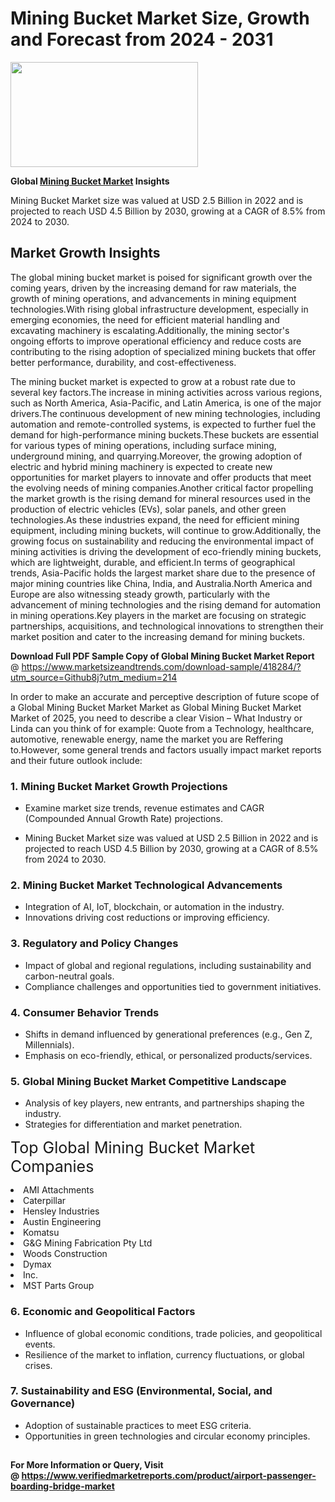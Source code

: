<H1>Mining Bucket Market Size, Growth and Forecast from 2024 - 2031</H1><img class="aligncenter size-medium wp-image-584254" src="https://thirdeyenews.in/wp-content/uploads/2024/09/Global-Market-Research-300x168.jpeg" alt="" width="300" height="168" /><p><strong>Global&nbsp;<a href="https://www.marketsizeandtrends.com/download-sample/418284/?utm_source=Github8j?utm_medium=214">Mining Bucket Market</a> Insights</strong></p><p>Mining Bucket Market size was valued at USD 2.5 Billion in 2022 and is projected to reach USD 4.5 Billion by 2030, growing at a CAGR of 8.5% from 2024 to 2030.</p><p><h2>Market Growth Insights</h2> <p>The global mining bucket market is poised for significant growth over the coming years, driven by the increasing demand for raw materials, the growth of mining operations, and advancements in mining equipment technologies.With rising global infrastructure development, especially in emerging economies, the need for efficient material handling and excavating machinery is escalating.Additionally, the mining sector's ongoing efforts to improve operational efficiency and reduce costs are contributing to the rising adoption of specialized mining buckets that offer better performance, durability, and cost-effectiveness.</p> <p>The mining bucket market is expected to grow at a robust rate due to several key factors.The increase in mining activities across various regions, such as North America, Asia-Pacific, and Latin America, is one of the major drivers.The continuous development of new mining technologies, including automation and remote-controlled systems, is expected to further fuel the demand for high-performance mining buckets.These buckets are essential for various types of mining operations, including surface mining, underground mining, and quarrying.Moreover, the growing adoption of electric and hybrid mining machinery is expected to create new opportunities for market players to innovate and offer products that meet the evolving needs of mining companies.Another critical factor propelling the market growth is the rising demand for mineral resources used in the production of electric vehicles (EVs), solar panels, and other green technologies.As these industries expand, the need for efficient mining equipment, including mining buckets, will continue to grow.Additionally, the growing focus on sustainability and reducing the environmental impact of mining activities is driving the development of eco-friendly mining buckets, which are lightweight, durable, and efficient.In terms of geographical trends, Asia-Pacific holds the largest market share due to the presence of major mining countries like China, India, and Australia.North America and Europe are also witnessing steady growth, particularly with the advancement of mining technologies and the rising demand for automation in mining operations.Key players in the market are focusing on strategic partnerships, acquisitions, and technological innovations to strengthen their market position and cater to the increasing demand for mining buckets.<p><span class=""><strong>Download Full PDF Sample Copy of Global Mining Bucket Market Report</strong> @ <a href="https://www.marketsizeandtrends.com/download-sample/418284/?utm_source=Github8j?utm_medium=214" target="_blank">https://www.marketsizeandtrends.com/download-sample/418284/?utm_source=Github8j?utm_medium=214</a></span></p><p>In order to make an accurate and perceptive description of future scope of a Global&nbsp;Mining Bucket Market Market as Global&nbsp;Mining Bucket Market Market of 2025, you need to describe a clear Vision &ndash; What Industry or Linda can you think of for example: Quote from a Technology, healthcare, automotive, renewable energy, name the market you are Reffering to.However, some general trends and factors usually impact market reports and their future outlook include:</p><h3>1.&nbsp;<strong>Mining Bucket Market Growth Projections</strong></h3><ul><li>Examine market size trends, revenue estimates and CAGR (Compounded Annual Growth Rate) projections.</li><li><p>Mining Bucket Market size was valued at USD 2.5 Billion in 2022 and is projected to reach USD 4.5 Billion by 2030, growing at a CAGR of 8.5% from 2024 to 2030.</p></li></ul><h3>2.&nbsp;<strong>Mining Bucket Market Technological Advancements</strong></h3><ul><li>Integration of AI, IoT, blockchain, or automation in the industry.</li><li>Innovations driving cost reductions or improving efficiency.</li></ul><h3>3.&nbsp;<strong>Regulatory and Policy Changes</strong></h3><ul><li>Impact of global and regional regulations, including sustainability and carbon-neutral goals.</li><li>Compliance challenges and opportunities tied to government initiatives.</li></ul><h3>4.&nbsp;<strong>Consumer Behavior Trends</strong></h3><ul><li>Shifts in demand influenced by generational preferences (e.g., Gen Z, Millennials).</li><li>Emphasis on eco-friendly, ethical, or personalized products/services.</li></ul><h3>5.&nbsp;<strong>Global Mining Bucket Market Competitive Landscape</strong></h3><ul><li>Analysis of key players, new entrants, and partnerships shaping the industry.</li><li>Strategies for differentiation and market penetration.</li></ul><p data-pm-slice="1 1 []"><span style="color: inherit; font-family: inherit; font-size: 25px;">Top Global Mining Bucket Market Companies</span></p><div class="" data-test-id=""><p><li>AMI Attachments</li><li> Caterpillar</li><li> Hensley Industries</li><li> Austin Engineering</li><li> Komatsu</li><li> G&G Mining Fabrication Pty Ltd</li><li> Woods Construction</li><li> Dymax</li><li> Inc.</li><li> MST Parts Group</li></p></div><h3>6.&nbsp;<strong>Economic and Geopolitical Factors</strong></h3><ul><li>Influence of global economic conditions, trade policies, and geopolitical events.</li><li>Resilience of the market to inflation, currency fluctuations, or global crises.</li></ul><h3>7.&nbsp;<strong>Sustainability and ESG (Environmental, Social, and Governance)</strong></h3><ul><li>Adoption of sustainable practices to meet ESG criteria.</li><li>Opportunities in green technologies and circular economy principles.</li></ul><h2><strong style="font-size: 14px;">For More Information or Query, Visit @&nbsp;</strong><a style="background-color: #ffffff; font-size: 14px;" href="https://www.marketsizeandtrends.com/report/mining-bucket-market/" target="_blank">https://www.verifiedmarketreports.com/product/airport-passenger-boarding-bridge-market</a></h2>